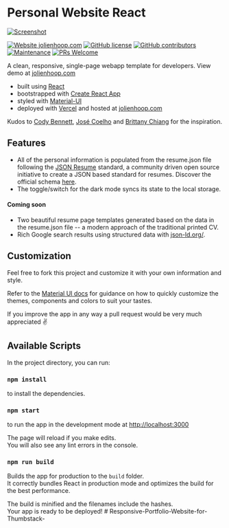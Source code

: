 # Personal Website React

[![Screenshot](/public/social-image.png?raw=true)](https://jolienhoop.com)

[![Website jolienhoop.com](https://img.shields.io/website-up-down-green-red/http/shields.io.svg)](https://jolienhoop.com)
[![GitHub license](https://img.shields.io/github/license/Naereen/StrapDown.js.svg)](https://github.com/JoHoop/personal-website-react/blob/master/LICENSE)
[![GitHub contributors](https://img.shields.io/github/contributors/JoHoop/personal-website-react.svg)](https://github.com/JoHoop/personal-website-react/graphs/contributors/)
[![Maintenance](https://img.shields.io/badge/Maintained%3F-yes-green.svg)](https://github.com/JoHoop/personal-website-react/graphs/commit-activity)
[![PRs Welcome](https://img.shields.io/badge/PRs-welcome-brightgreen.svg?style=flat)](http://makeapullrequest.com)

A clean, responsive, single-page webapp template for developers. View demo at [jolienhoop.com](https://jolienhoop.com)

-   built using [React](https://reactjs.org/)
-   bootstrapped with [Create React App](https://github.com/facebook/create-react-app)
-   styled with [Material-UI](https://material-ui.com/)
-   deployed with [Vercel](https://vercel.com) and hosted at [jolienhoop.com](https://jolienhoop.com)

Kudos to [Cody Bennett](https://github.com/CodyJasonBennett), [José Coelho](https://github.com/jcoelho93) and [Brittany Chiang](https://github.com/bchiang7) for the inspiration.

## Features

-   All of the personal information is populated from the resume.json file following the [JSON Resume](https://jsonresume.org/) standard, a community driven open source initiative to create a JSON based standard for resumes. Discover the official schema [here](https://jsonresume.org/schema/).
-   The toggle/switch for the dark mode syncs its state to the local storage.

#### Coming soon

-   Two beautiful resume page templates generated based on the data in the resume.json file -- a modern approach of the traditional printed CV.
-   Rich Google search results using structured data with [json-ld.org/](https://json-ld.org/).

## Customization

Feel free to fork this project and customize it with your own information and style.

Refer to the [Material UI docs](https://material-ui.com/customization/theming/) for guidance on how to quickly customize the themes, components and colors to suit your tastes.

If you improve the app in any way a pull request would be very much appreciated ✌️

## Available Scripts

In the project directory, you can run:

### `npm install`

to install the dependencies.

### `npm start`

to run the app in the development mode at [http://localhost:3000](http://localhost:3000)<br />

The page will reload if you make edits.<br />
You will also see any lint errors in the console.

### `npm run build`

Builds the app for production to the `build` folder.<br />
It correctly bundles React in production mode and optimizes the build for the best performance.

The build is minified and the filenames include the hashes.<br />
Your app is ready to be deployed!
#   R e s p o n s i v e - P o r t f o l i o - W e b s i t e - f o r - T h u m b s t a c k -  
 